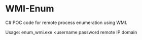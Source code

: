 # WMI-Enum
 C# POC code for remote process enumeration using WMI.

Usage: enum_wmi.exe &lt;username password remote IP domain
